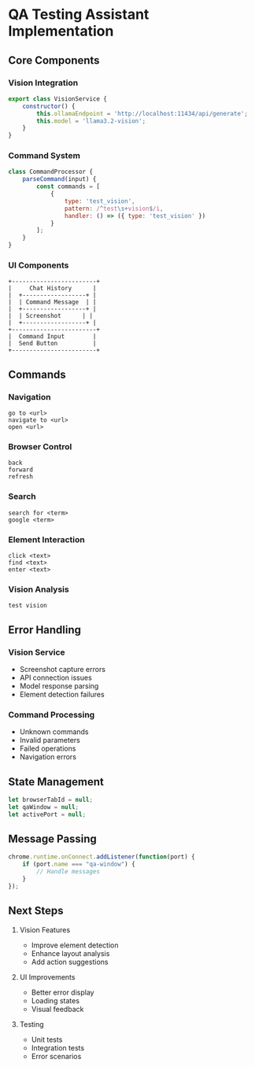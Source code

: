# QA Testing Assistant Implementation

## Core Components

### Vision Integration
```javascript
export class VisionService {
    constructor() {
        this.ollamaEndpoint = 'http://localhost:11434/api/generate';
        this.model = 'llama3.2-vision';
    }
}
```

### Command System
```javascript
class CommandProcessor {
    parseCommand(input) {
        const commands = [
            {
                type: 'test_vision',
                pattern: /^test\s+vision$/i,
                handler: () => ({ type: 'test_vision' })
            }
        ];
    }
}
```

### UI Components
```
+------------------------+
|     Chat History      |
|  +------------------+ |
|  | Command Message  | |
|  +------------------+ |
|  | Screenshot      | |
|  +------------------+ |
+------------------------+
|  Command Input        |
|  Send Button          |
+------------------------+
```

## Commands

### Navigation
```
go to <url>
navigate to <url>
open <url>
```

### Browser Control
```
back
forward
refresh
```

### Search
```
search for <term>
google <term>
```

### Element Interaction
```
click <text>
find <text>
enter <text>
```

### Vision Analysis
```
test vision
```

## Error Handling

### Vision Service
- Screenshot capture errors
- API connection issues
- Model response parsing
- Element detection failures

### Command Processing
- Unknown commands
- Invalid parameters
- Failed operations
- Navigation errors

## State Management
```javascript
let browserTabId = null;
let qaWindow = null;
let activePort = null;
```

## Message Passing
```javascript
chrome.runtime.onConnect.addListener(function(port) {
    if (port.name === "qa-window") {
        // Handle messages
    }
});
```

## Next Steps

1. Vision Features
   - Improve element detection
   - Enhance layout analysis
   - Add action suggestions

2. UI Improvements
   - Better error display
   - Loading states
   - Visual feedback

3. Testing
   - Unit tests
   - Integration tests
   - Error scenarios